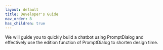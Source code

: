 ```yaml
---
layout: default
title: Developer's Guide
nav_order: 8
has_children: true
---
```


We will guide you to quickly build a chatbot using PromptDialog and effectively use the edition function of PromptDialog to shorten design time. 
